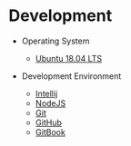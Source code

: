 # Development

- Operating System
  - [Ubuntu 18.04 LTS](os/ubuntu.md)
  
- Development Environment
  - [Intellij](env/intellij.md)
  - [NodeJS](env/nodejs.md)
  - [Git](env/git.md)
  - [GitHub](env/github.md)
  - [GitBook](env/gitbook.md)
  

